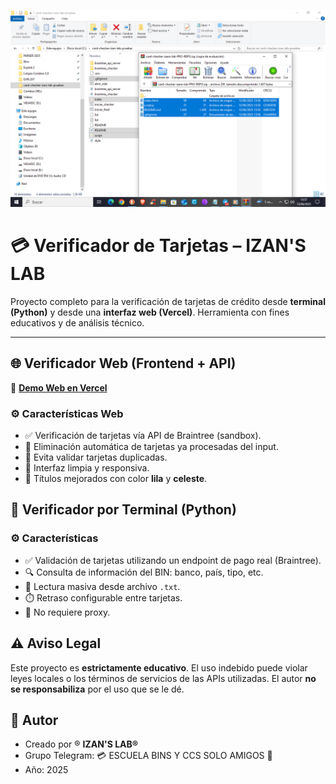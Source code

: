 
<p align="center">
  <img src="preview.png" alt="IZAN'S LAB - Card Checker" width="700"/>
</p>

# 💳 Verificador de Tarjetas – IZAN'S LAB

Proyecto completo para la verificación de tarjetas de crédito desde **terminal (Python)** y desde una **interfaz web (Vercel)**. Herramienta con fines educativos y de análisis técnico.

---

## 🌐 Verificador Web (Frontend + API)

🔗 **[Demo Web en Vercel](https://card-checker-izan-lab-pruebas.vercel.app/)**

### ⚙️ Características Web
- ✅ Verificación de tarjetas vía API de Braintree (sandbox).
- 🧠 Eliminación automática de tarjetas ya procesadas del input.
- 🧹 Evita validar tarjetas duplicadas.
- 🎨 Interfaz limpia y responsiva.
- 🎨 Títulos mejorados con color **lila** y **celeste**.

## 🐍 Verificador por Terminal (Python)

### ⚙️ Características
- ✅ Validación de tarjetas utilizando un endpoint de pago real (Braintree).
- 🔍 Consulta de información del BIN: banco, país, tipo, etc.
- 📄 Lectura masiva desde archivo `.txt`.
- ⏱️ Retraso configurable entre tarjetas.
- 📌 No requiere proxy.

## ⚠️ Aviso Legal
Este proyecto es **estrictamente educativo**. El uso indebido puede violar leyes locales o los términos de servicios de las APIs utilizadas. El autor **no se responsabiliza** por el uso que se le dé.

## 👑 Autor
- Creado por ®️ **IZAN'S LAB®**
- Grupo Telegram: 💳 ESCUELA BINS Y CCS SOLO AMIGOS 💸
- Año: 2025
